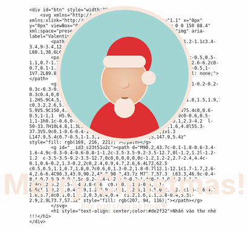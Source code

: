 <!DOCTYPE html>
<html lang="en">

<head>
    <meta charset="UTF-8">
    <meta http-equiv="X-UA-Compatible" content="IE=edge">
    <meta name="viewport" content="width=device-width, initial-scale=1.0">
    <title>Me ry chít mợt</title>
</head>
<style>
    ::selection {
        background: rgba(255, 255, 0, 0.5);
    }

    body {
        background: white;
    }

    .window {
        width: 340px;
        height: 340px;
        background: #a0d5d3;
        position: absolute;
        top: 50%;
        left: 50%;
        border-radius: 50%;
        margin-top: -60px;
        -webkit-transform: translate(-50%, -50%);
        -moz-transform: translate(-50%, -50%);
        -ms-transform: translate(-50%, -50%);
        -o-transform: translate(-50%, -50%);
        transform: translate(-50%, -50%);
        border: 10px solid #f8e7dc;
        overflow: hidden;
    }

    .santa {
        position: absolute;
        left: 50%;
        bottom: 0;
        -webkit-transform: translateX(-50%);
        -moz-transform: translateX(-50%);
        -ms-transform: translateX(-50%);
        -o-transform: translateX(-50%);
        transform: translateX(-50%);
    }

    .santa .body {
        width: 190px;
        height: 210px;
        background: #de2f32;
        position: relative;
        border-radius: 50%;
        top: 0;
        -webkit-animation: bodyLaugh 4s linear infinite;
        -moz-animation: bodyLaugh 4s linear infinite;
        -ms-animation: bodyLaugh 4s linear infinite;
        -o-animation: bodyLaugh 4s linear infinite;
        animation: bodyLaugh 4s linear infinite;
        -webkit-transform: translateY(50%);
        -moz-transform: translateY(50%);
        -ms-transform: translateY(50%);
        -o-transform: translateY(50%);
        transform: translateY(50%);
    }

    .santa .body:before {
        content: " ";
        width: 7px;
        height: 7px;
        background: #f7be10;
        border-radius: 50%;
        position: absolute;
        top: 35%;
        left: 50%;
        -webkit-transform: translate(-50%, -50%);
        -moz-transform: translate(-50%, -50%);
        -ms-transform: translate(-50%, -50%);
        -o-transform: translate(-50%, -50%);
        transform: translate(-50%, -50%);
        box-shadow: 0px -18px 0px #f7be10, 0px 18px 0px #f7be10;
    }

    .santa .head {
        z-index: 2;
        position: absolute;
        bottom: 90px;
        left: 50%;
        -webkit-animation: headLaugh 4s linear infinite;
        -moz-animation: headLaugh 4s linear infinite;
        -ms-animation: headLaugh 4s linear infinite;
        -o-animation: headLaugh 4s linear infinite;
        animation: headLaugh 4s linear infinite;
        -webkit-transform: translateX(-50%);
        -moz-transform: translateX(-50%);
        -ms-transform: translateX(-50%);
        -o-transform: translateX(-50%);
        transform: translateX(-50%);
    }

    .santa .head .face {
        width: 120px;
        height: 130px;
        background: #edcab0;
        background: radial-gradient(#edcab0, #e9a982);
        border-radius: 50%;
        border: 3px solid #f8e7dc;
    }

    .santa .head .face .redhat .whitepart {
        position: absolute;
        left: 50%;
        top: 0;
        -webkit-transform: translateX(-50%);
        -moz-transform: translateX(-50%);
        -ms-transform: translateX(-50%);
        -o-transform: translateX(-50%);
        transform: translateX(-50%);
        width: 90%;
        height: 32px;
        background: #f8e7dc;
        border-radius: 50px;
        z-index: 4;
        box-shadow: 0px 6px 0px -4px rgba(0, 0, 0, 0.1);
    }

    .santa .head .face .redhat .redpart {
        width: 120px;
        height: 120px;
        background: #de2f32;
        position: absolute;
        top: -50px;
        left: 15px;
        border-radius: 50%;
        z-index: -1;
    }

    .santa .head .face .redhat .redpart:before {
        content: " ";
        width: 95px;
        height: 95px;
        position: absolute;
        left: 0;
        top: 12px;
        border-radius: 50%;
        box-shadow: inset -8px -1px 0px -5px rgba(0, 0, 0, 0.05);
    }

    .santa .head .face .redhat .redpart:after {
        content: " ";
        position: absolute;
        right: 0;
        top: 60px;
        background: #de2f32;
        width: 20px;
        height: 50px;
    }

    .santa .head .face .redhat .hatball {
        width: 38px;
        height: 38px;
        background: #f8e7dc;
        border-radius: 50%;
        z-index: 5;
        position: absolute;
        right: -20px;
        top: 40px;
        box-shadow: 0px 6px 0px -4px rgba(0, 0, 0, 0.1);
    }

    .santa .head .face .eyes {
        position: absolute;
        left: 50%;
        -webkit-transform: translateX(-50%);
        -moz-transform: translateX(-50%);
        -ms-transform: translateX(-50%);
        -o-transform: translateX(-50%);
        transform: translateX(-50%);
        top: 57px;
    }

    .santa .head .face .eyes:before,
    .santa .head .face .eyes:after {
        content: " ";
        position: absolute;
        width: 15px;
        height: 9px;
        top: 0;
        border: 5px solid #a8744f;
        border-width: 0;
        border-top-width: 5px;
        border-radius: 50%;
    }

    .santa .head .face .eyes:before {
        left: -28px;
    }

    .santa .head .face .eyes:after {
        right: -28px;
    }

    .santa .head .face .beard {
        width: 55px;
        height: 55px;
        background: #f8e7dc;
        border-radius: 50%;
        position: absolute;
        bottom: -30px;
        left: 50%;
        -webkit-animation: beardLaugh 4s linear infinite;
        -moz-animation: beardLaugh 4s linear infinite;
        -ms-animation: beardLaugh 4s linear infinite;
        -o-animation: beardLaugh 4s linear infinite;
        animation: beardLaugh 4s linear infinite;
        -webkit-transform: translateX(-50%);
        -moz-transform: translateX(-50%);
        -ms-transform: translateX(-50%);
        -o-transform: translateX(-50%);
        transform: translateX(-50%);
    }

    .santa .head .face .beard:before,
    .santa .head .face .beard:after {
        content: " ";
        width: 80px;
        height: 80px;
        background: #f8e7dc;
        border-radius: 50%;
        position: absolute;
        bottom: 15px;
    }

    .santa .head .face .beard:before {
        left: -40px;
    }

    .santa .head .face .beard:after {
        right: -40px;
    }

    .santa .head .face .beard .nouse {
        width: 25px;
        height: 20px;
        border-radius: 50%;
        background: #edcab0;
        position: absolute;
        z-index: 3;
        box-shadow: inset -3px -3px 0px #e9a982;
        left: 50%;
        -webkit-transform: translateX(-50%);
        -moz-transform: translateX(-50%);
        -ms-transform: translateX(-50%);
        -o-transform: translateX(-50%);
        transform: translateX(-50%);
        top: -42px;
    }

    .santa .head .face .beard .mouth {
        background: #a8744f;
        z-index: 3;
        position: absolute;
        width: 15px;
        height: 5px;
        border-bottom-right-radius: 80px 50px;
        border-bottom-left-radius: 80px 50px;
        left: 50%;
        top: 0;
        -webkit-animation: mouthLaugh 4s linear infinite;
        -moz-animation: mouthLaugh 4s linear infinite;
        -ms-animation: mouthLaugh 4s linear infinite;
        -o-animation: mouthLaugh 4s linear infinite;
        animation: mouthLaugh 4s linear infinite;
        -webkit-transform: translateX(-50%);
        -moz-transform: translateX(-50%);
        -ms-transform: translateX(-50%);
        -o-transform: translateX(-50%);
        transform: translateX(-50%);
    }

    .santa .head .ears:before,
    .santa .head .ears:after {
        content: " ";
        width: 20px;
        height: 30px;
        border-radius: 50%;
        background: radial-gradient(#e9a982, #edcab0);
        position: absolute;
        top: 50%;
        z-index: -1;
    }

    .santa .head .ears:before {
        left: -8px;
        -webkit-transform: rotate(-10deg);
        -moz-transform: rotate(-10deg);
        -ms-transform: rotate(-10deg);
        -o-transform: rotate(-10deg);
        transform: rotate(-10deg);
    }

    .santa .head .ears:after {
        right: -8px;
        -webkit-transform: rotate(10deg);
        -moz-transform: rotate(10deg);
        -ms-transform: rotate(10deg);
        -o-transform: rotate(10deg);
        transform: rotate(10deg);
    }

    @font-face {
        font-family: 'Mountains of Christmas';
        font-style: normal;
        src: local("Mountains of Christmas"), local("MountainsofChristmas-Regular"), url(https://fonts.gstatic.com/s/mountainsofchristmas/v8/dVGBFPwd6G44IWDbQtPewylJhLDHyIrT3I5b5eGTHmw.woff2) format("woff2");
    }

    .message {
        position: absolute;
        left: 50%;
        top: 50%;
        margin-top: 80px;
        -webkit-transform: translateX(-50%);
        -moz-transform: translateX(-50%);
        -ms-transform: translateX(-50%);
        -o-transform: translateX(-50%);
        transform: translateX(-50%);
        color: #f8e7dc;
        font-family: system-ui, -apple-system, BlinkMacSystemFont, 'Segoe UI', Roboto, Oxygen, Ubuntu, Cantarell, 'Open Sans', 'Helvetica Neue', sans-serif;
    }

    .message h1 {
        font-style: normal;
        font-size: 75px;
        margin-bottom: 0;
        white-space: nowrap;
    }

    .message h2 {
        margin: 0;
        font-size: 20px;
        text-align: center;
        white-space: nowrap;
    }

    .message h2 a {
        color: #f7be10;
        opacity: 0.8;
    }

    .message h2 a:hover {
        opacity: 1;
    }

    @-webkit-keyframes bodyLaugh {
        0% {
            top: 0px;
        }

        2% {
            top: -3px;
        }

        4% {
            top: 0px;
        }

        8% {
            top: -3px;
        }

        10% {
            top: 0px;
        }

        12% {
            top: -3px;
        }

        14% {
            top: 0px;
        }

        18% {
            top: -3px;
        }

        20% {
            top: 0px;
        }

        22% {
            top: -3px;
        }

        24% {
            top: 0px;
        }

        28% {
            top: -3px;
        }

        30% {
            top: 0px;
        }

        100% {
            top: 0px;
        }
    }

    @-moz-keyframes bodyLaugh {
        0% {
            top: 0px;
        }

        2% {
            top: -3px;
        }

        4% {
            top: 0px;
        }

        8% {
            top: -3px;
        }

        10% {
            top: 0px;
        }

        12% {
            top: -3px;
        }

        14% {
            top: 0px;
        }

        18% {
            top: -3px;
        }

        20% {
            top: 0px;
        }

        22% {
            top: -3px;
        }

        24% {
            top: 0px;
        }

        28% {
            top: -3px;
        }

        30% {
            top: 0px;
        }

        100% {
            top: 0px;
        }
    }

    @-ms-keyframes bodyLaugh {
        0% {
            top: 0px;
        }

        2% {
            top: -3px;
        }

        4% {
            top: 0px;
        }

        8% {
            top: -3px;
        }

        10% {
            top: 0px;
        }

        12% {
            top: -3px;
        }

        14% {
            top: 0px;
        }

        18% {
            top: -3px;
        }

        20% {
            top: 0px;
        }

        22% {
            top: -3px;
        }

        24% {
            top: 0px;
        }

        28% {
            top: -3px;
        }

        30% {
            top: 0px;
        }

        100% {
            top: 0px;
        }
    }

    @keyframes bodyLaugh {
        0% {
            top: 0px;
        }

        2% {
            top: -3px;
        }

        4% {
            top: 0px;
        }

        8% {
            top: -3px;
        }

        10% {
            top: 0px;
        }

        12% {
            top: -3px;
        }

        14% {
            top: 0px;
        }

        18% {
            top: -3px;
        }

        20% {
            top: 0px;
        }

        22% {
            top: -3px;
        }

        24% {
            top: 0px;
        }

        28% {
            top: -3px;
        }

        30% {
            top: 0px;
        }

        100% {
            top: 0px;
        }
    }

    @-webkit-keyframes beardLaugh {
        0% {
            bottom: -28px;
        }

        2% {
            bottom: -30px;
        }

        4% {
            bottom: -28px;
        }

        8% {
            bottom: -30px;
        }

        10% {
            bottom: -28px;
        }

        12% {
            bottom: -30px;
        }

        14% {
            bottom: -28px;
        }

        18% {
            bottom: -30px;
        }

        20% {
            bottom: -28px;
        }

        22% {
            bottom: -30px;
        }

        24% {
            bottom: -28px;
        }

        28% {
            bottom: -30px;
        }

        30% {
            bottom: -28px;
        }

        100% {
            bottom: -28px;
        }
    }

    @-moz-keyframes beardLaugh {
        0% {
            bottom: -28px;
        }

        2% {
            bottom: -30px;
        }

        4% {
            bottom: -28px;
        }

        8% {
            bottom: -30px;
        }

        10% {
            bottom: -28px;
        }

        12% {
            bottom: -30px;
        }

        14% {
            bottom: -28px;
        }

        18% {
            bottom: -30px;
        }

        20% {
            bottom: -28px;
        }

        22% {
            bottom: -30px;
        }

        24% {
            bottom: -28px;
        }

        28% {
            bottom: -30px;
        }

        30% {
            bottom: -28px;
        }

        100% {
            bottom: -28px;
        }
    }

    @-ms-keyframes beardLaugh {
        0% {
            bottom: -28px;
        }

        2% {
            bottom: -30px;
        }

        4% {
            bottom: -28px;
        }

        8% {
            bottom: -30px;
        }

        10% {
            bottom: -28px;
        }

        12% {
            bottom: -30px;
        }

        14% {
            bottom: -28px;
        }

        18% {
            bottom: -30px;
        }

        20% {
            bottom: -28px;
        }

        22% {
            bottom: -30px;
        }

        24% {
            bottom: -28px;
        }

        28% {
            bottom: -30px;
        }

        30% {
            bottom: -28px;
        }

        100% {
            bottom: -28px;
        }
    }

    @keyframes beardLaugh {
        0% {
            bottom: -28px;
        }

        2% {
            bottom: -30px;
        }

        4% {
            bottom: -28px;
        }

        8% {
            bottom: -30px;
        }

        10% {
            bottom: -28px;
        }

        12% {
            bottom: -30px;
        }

        14% {
            bottom: -28px;
        }

        18% {
            bottom: -30px;
        }

        20% {
            bottom: -28px;
        }

        22% {
            bottom: -30px;
        }

        24% {
            bottom: -28px;
        }

        28% {
            bottom: -30px;
        }

        30% {
            bottom: -28px;
        }

        100% {
            bottom: -28px;
        }
    }

    @-webkit-keyframes headLaugh {
        0% {
            bottom: 83px;
        }

        45% {
            bottom: 83px;
        }

        50% {
            bottom: 90px;
        }

        92% {
            bottom: 90px;
        }

        98% {
            bottom: 83px;
        }

        100% {
            bottom: 83px;
        }
    }

    @-moz-keyframes headLaugh {
        0% {
            bottom: 83px;
        }

        45% {
            bottom: 83px;
        }

        50% {
            bottom: 90px;
        }

        92% {
            bottom: 90px;
        }

        98% {
            bottom: 83px;
        }

        100% {
            bottom: 83px;
        }
    }

    @-ms-keyframes headLaugh {
        0% {
            bottom: 83px;
        }

        45% {
            bottom: 83px;
        }

        50% {
            bottom: 90px;
        }

        92% {
            bottom: 90px;
        }

        98% {
            bottom: 83px;
        }

        100% {
            bottom: 83px;
        }
    }

    @keyframes headLaugh {
        0% {
            bottom: 83px;
        }

        45% {
            bottom: 83px;
        }

        50% {
            bottom: 90px;
        }

        92% {
            bottom: 90px;
        }

        98% {
            bottom: 83px;
        }

        100% {
            bottom: 83px;
        }
    }

    @-webkit-keyframes mouthLaugh {
        0% {
            width: 20px;
        }

        45% {
            width: 20px;
        }

        50% {
            width: 15px;
        }

        92% {
            width: 15px;
        }

        98% {
            width: 20px;
        }

        100% {
            width: 20px;
        }
    }

    @-moz-keyframes mouthLaugh {
        0% {
            width: 20px;
        }

        45% {
            width: 20px;
        }

        50% {
            width: 15px;
        }

        92% {
            width: 15px;
        }

        98% {
            width: 20px;
        }

        100% {
            width: 20px;
        }
    }

    @-ms-keyframes mouthLaugh {
        0% {
            width: 20px;
        }

        45% {
            width: 20px;
        }

        50% {
            width: 15px;
        }

        92% {
            width: 15px;
        }

        98% {
            width: 20px;
        }

        100% {
            width: 20px;
        }
    }

    @keyframes mouthLaugh {
        0% {
            width: 20px;
        }

        45% {
            width: 20px;
        }

        50% {
            width: 15px;
        }

        92% {
            width: 15px;
        }

        98% {
            width: 20px;
        }

        100% {
            width: 20px;
        }
    }


    /* abc  */

.christmas{
    display: none;
}
  
.christmas:before {
  content: "";
  position: absolute;
  top: 0;
  left: 0;
  width: 100%;
  height: 100%;
  transform: rotate(-10deg);
  background-image: radial-gradient(circle at 30% 30%, #fff 1.5%, transparent 2.5%), radial-gradient(circle at 80% 70%, #fff 1.5%, transparent 2.5%), radial-gradient(circle at 30% 50%, #fff 1%, transparent 2%), radial-gradient(circle at 70% 85%, #fff 1%, transparent 2%);
  background-size: 10% 30%;
  background-position: 0 0, 0 0, 0 0, 0 0;
  -webkit-animation: snow 3s linear infinite ;
          animation: snow 3s linear infinite ;
}
@-webkit-keyframes snow {
  100% {
    background-position: 0px 200px, 0 200px, 0px 200px, 0px 200px;
  }
}
@keyframes snow {
  100% {
    background-position: 0px 200px, 0 200px, 0px 200px, 0px 200px;
  }
}


</style>

<body id="body" style="display:flex; align-items: center;justify-content: center;height: 100vh;">
    
    <div id="btn" style="width:30%;">
        <svg xmlns="http://www.w3.org/2000/svg" xmlns:xlink="http://www.w3.org/1999/xlink" version="1.1" x="0px" y="0px" viewBox="0 0 150 88.4" enable-background="new 0 0 150 88.4" xml:space="preserve" style="fill: rgb(0, 0, 0);" role="img" aria-label="Valentine Envelope Line Icon">
            <path d="M60.1,38.6c3.4-3.4,9-3.4,12.4,0l1.2,1.1l1.2-1.1c3.4-3.4,9-3.4,12.4,0c0.4,0.4,0.7,0.7,1,1.1L140,4.8H10.1  L60.1,38.6L60.1,38.6z" style="fill: none;"></path>
            <path d="M89.8,44.8c0,2.3-0.9,4.6-2.6,6.2L75.4,62.9c-0.5,0.5-1.1,0.7-1.7,0.7s-1.2-0.2-1.7-0.7L60.1,51  c-1.7-1.7-2.6-3.9-2.6-6.2c0-0.7,0.1-1.3,0.2-2L4.8,7.2v75.4c0,0.6,0.5,1,1,1h138.3c0.6,0,1-0.5,1-1V7.2L89.8,44.5  C89.8,44.6,89.8,44.7,89.8,44.8z" style="fill: none;"></path>
            <g id="__id2_s23t51u2c"><path d="M148.8,2.3c0-0.1-0.1-0.2-0.2-0.3c-0.3-0.3-0.6-0.6-0.9-0.8c-0.4-0.2-0.8-0.3-1.2-0.3c0.4,0,0.9,0.1,1.2,0.3  c-1-0.8-2.2-1.2-3.6-1.2H5.9C4.5,0,3.3,0.5,2.3,1.2C2.1,1.3,1.9,1.5,1.8,1.7C1.7,1.8,1.5,1.9,1.4,2C0.5,3.1,0,4.4,0,5.9v76.7  c0,3.2,2.6,5.9,5.9,5.9h138.3c3.2,0,5.9-2.6,5.9-5.9V5.9C150,4.5,149.5,3.3,148.8,2.3z M147.9,5.4l-2.7,1.8v75.4c0,0.6-0.5,1-1,1  H5.9c-0.6,0-1-0.5-1-1V7.2L2.1,5.3l2.7,1.8V5.9c0-0.6,0.5-1,1-1h0.1c-0.6,0-1,0.5-1,1v1.3l52.9,35.6c0.3-1.6,1.1-3.1,2.3-4.2  l-50-33.7H10L4.8,1.3L10,4.8h130L88.2,39.7c1,1.4,1.5,3,1.6,4.8l55.3-37.3V5.9c0.1-0.6-0.4-1.1-1-1.1h0.1c0.6,0,1,0.5,1,1v1.3  L147.9,5.4c0.7-0.5,1-1.3,1.1-2C149,4.2,148.6,5,147.9,5.4z" style="fill: rgb(169, 216, 221);"></path></g>
            <g id="__id3_s23t51u2c"><path d="M90.2,43.7c-0.1-1.8-0.6-3.4-1.6-4.9c-0.3-0.4-0.6-0.8-1-1.2c-3.5-3.5-9.2-3.5-12.7,0l-1.2,1.2l-1.2-1.2  c-3.5-3.5-9.2-3.5-12.7,0c0,0,0,0,0,0c-1.2,1.2-2,2.7-2.4,4.4c-0.1,0.6-0.2,1.3-0.2,2c0,2.4,0.9,4.7,2.6,6.4L72,62.5  c0.5,0.5,1.1,0.7,1.8,0.7c0.6,0,1.3-0.2,1.8-0.7l12.1-12.1c1.7-1.7,2.6-4,2.6-6.4C90.3,43.9,90.2,43.8,90.2,43.7z M73.7,57.3  L63.3,46.9c-0.4-0.4-0.7-0.9-0.9-1.5c-0.2-0.4-0.2-0.9-0.2-1.4c0-1.1,0.4-2.1,1.2-2.9c0.2-0.2,0.5-0.4,0.8-0.6  c0.6-0.4,1.3-0.6,2.1-0.6c1.1,0,2.1,0.4,2.9,1.2l2.9,2.9c1,1,2.5,1,3.5,0l2.9-2.9c1.6-1.6,4.1-1.6,5.7,0c0.1,0.1,0.2,0.3,0.4,0.4  c1.2,1.6,1.1,3.8-0.4,5.3l-2.9,2.9L73.7,57.3z" style="fill: rgb(207, 94, 116);"></path></g>
            </svg>
            <h1 style="text-align: center;color:#de2f32">Nhấn vào thư nhé !!!</h1>
    </div>
   
   <div class="christmas" >
    <div class="message">
        <h1>Merry Christmas!</h1>
        <h2>Bấc ngờ chưa ba Hoài♥</h2>
    </div>
    <div class="window ">
        <div class="santa">
            <div class="head">
                <div class="face">
                    <div class="redhat">
                        <div class="whitepart"></div>
                        <div class="redpart"></div>
                        <div class="hatball"></div>
                    </div>
                    <div class="eyes"></div>
                    <div class="beard">
                        <div class="nouse"></div>
                        <div class="mouth"></div>
                    </div>
                </div>
                <div class="ears"></div>
            </div>
            <div class="body"></div>
        </div>
    </div>
   
   </div>
   <script>
        document.querySelector("#btn").onclick = function (){
            document.querySelector("#btn").style.display='none';
            document.querySelector(".christmas").style.display='block';
            document.querySelector("#body").style.background="#de2f32";
        }
   </script>
</body>

</html>
